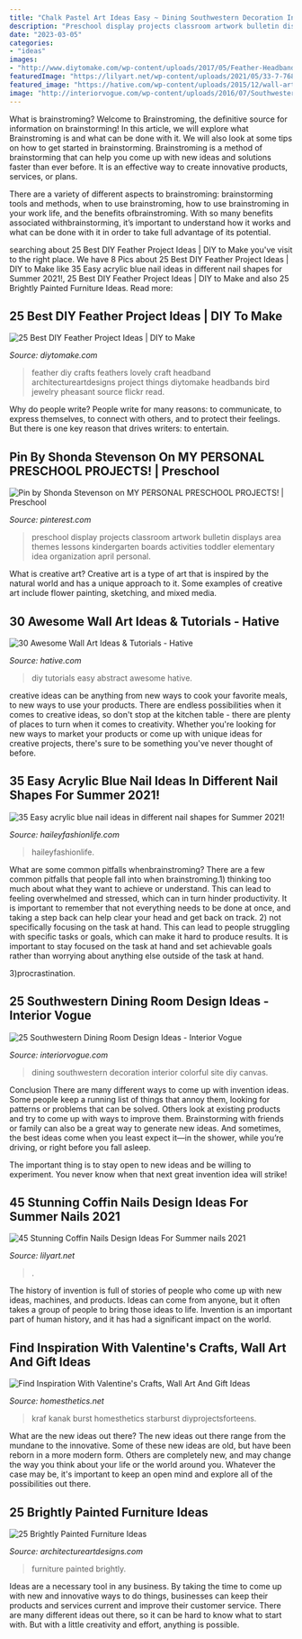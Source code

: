```yaml
---
title: "Chalk Pastel Art Ideas Easy ~ Dining Southwestern Decoration Interior Colorful Site Diy Canvas"
description: "Preschool display projects classroom artwork bulletin displays area themes lessons kindergarten boards activities toddler elementary idea organization april personal"
date: "2023-03-05"
categories:
- "ideas"
images:
- "http://www.diytomake.com/wp-content/uploads/2017/05/Feather-Headband-DIY.jpg"
featuredImage: "https://lilyart.net/wp-content/uploads/2021/05/33-7-768x1152.jpg"
featured_image: "https://hative.com/wp-content/uploads/2015/12/wall-art-ideas-tutorials/12-wall-art-ideas-tutorials.jpg"
image: "http://interiorvogue.com/wp-content/uploads/2016/07/Southwestern-Dining-Room.jpg"
---
```



What is brainstroming?
Welcome to Brainstroming, the definitive source for information on brainstorming! In this article, we will explore what Brainstroming is and what can be done with it. We will also look at some tips on how to get started in brainstorming.
Brainstroming is a method of brainstorming that can help you come up with new ideas and solutions faster than ever before. It is an effective way to create innovative products, services, or plans.

There are a variety of different aspects to brainstroming: brainstorming tools and methods, when to use brainstroming, how to use brainstroming in your work life, and the benefits ofbrainstroming. With so many benefits associated withbrainstorming, it’s important to understand how it works and what can be done with it in order to take full advantage of its potential.

	

		
searching about 25 Best DIY Feather Project Ideas | DIY to Make you've visit to the right place. We have 8 Pics about 25 Best DIY Feather Project Ideas | DIY to Make like 35 Easy acrylic blue nail ideas in different nail shapes for Summer 2021!, 25 Best DIY Feather Project Ideas | DIY to Make and also 25 Brightly Painted Furniture Ideas. Read more:
		
    
## 25 Best DIY Feather Project Ideas | DIY To Make

<img loading=lazy src="http://www.diytomake.com/wp-content/uploads/2017/05/Feather-Headband-DIY.jpg" onerror="this.onerror=null;this.src='https://tse1.mm.bing.net/th?id=OIP.NNtIv5wFtf-_7_Z6QfFjwgHaJ4&amp;pid=15.1';" alt="25 Best DIY Feather Project Ideas | DIY to Make">

_Source: diytomake.com_

>feather diy crafts feathers lovely craft headband architectureartdesigns project things diytomake headbands bird jewelry pheasant source flickr read. 

	

Why do people write?
People write for many reasons: to communicate, to express themselves, to connect with others, and to protect their feelings. But there is one key reason that drives writers: to entertain.

    
## Pin By Shonda Stevenson On MY PERSONAL PRESCHOOL PROJECTS! | Preschool

<img loading=lazy src="https://i.pinimg.com/736x/7f/b3/44/7fb34463b6258632f8698170dbd1edb4--april-preschool-preschool-lessons.jpg" onerror="this.onerror=null;this.src='https://tse2.mm.bing.net/th?id=OIP.KbCICmUREV_zpmOvKZPSBQHaGK&amp;pid=15.1';" alt="Pin by Shonda Stevenson on MY PERSONAL PRESCHOOL PROJECTS! | Preschool">

_Source: pinterest.com_

>preschool display projects classroom artwork bulletin displays area themes lessons kindergarten boards activities toddler elementary idea organization april personal. 

	

What is creative art?
Creative art is a type of art that is inspired by the natural world and has a unique approach to it. Some examples of creative art include flower painting, sketching, and mixed media.

    
## 30 Awesome Wall Art Ideas &amp; Tutorials - Hative

<img loading=lazy src="https://hative.com/wp-content/uploads/2015/12/wall-art-ideas-tutorials/12-wall-art-ideas-tutorials.jpg" onerror="this.onerror=null;this.src='https://tse2.mm.bing.net/th?id=OIP.9FNhOr3n7DteDJ8IyYgLMQHaLG&amp;pid=15.1';" alt="30 Awesome Wall Art Ideas &amp; Tutorials - Hative">

_Source: hative.com_

>diy tutorials easy abstract awesome hative. 

	

creative ideas can be anything from new ways to cook your favorite meals, to new ways to use your products. There are endless possibilities when it comes to creative ideas, so don't stop at the kitchen table - there are plenty of places to turn when it comes to creativity. Whether you're looking for new ways to market your products or come up with unique ideas for creative projects, there's sure to be something you've never thought of before.

    
## 35 Easy Acrylic Blue Nail Ideas In Different Nail Shapes For Summer 2021!

<img loading=lazy src="https://haileyfashionlife.com/wp-content/uploads/2021/04/14-4-769x1154.jpg" onerror="this.onerror=null;this.src='https://tse3.mm.bing.net/th?id=OIP._39BG0dWvMU0MIX-OaBjXgHaLH&amp;pid=15.1';" alt="35 Easy acrylic blue nail ideas in different nail shapes for Summer 2021!">

_Source: haileyfashionlife.com_

>haileyfashionlife. 

	

What are some common pitfalls whenbrainstroming?
There are a few common pitfalls that people fall into when brainstroming.1) thinking too much about what they want to achieve or understand. This can lead to feeling overwhelmed and stressed, which can in turn hinder productivity. It is important to remember that not everything needs to be done at once, and taking a step back can help clear your head and get back on track.
2) not specifically focusing on the task at hand. This can lead to people struggling with specific tasks or goals, which can make it hard to produce results. It is important to stay focused on the task at hand and set achievable goals rather than worrying about anything else outside of the task at hand.

3)procrastination.

    
## 25 Southwestern Dining Room Design Ideas - Interior Vogue

<img loading=lazy src="http://interiorvogue.com/wp-content/uploads/2016/07/Southwestern-Dining-Room.jpg" onerror="this.onerror=null;this.src='https://tse1.mm.bing.net/th?id=OIP.ri4yIIrC6LDfIESF_yTADgHaJ3&amp;pid=15.1';" alt="25 Southwestern Dining Room Design Ideas - Interior Vogue">

_Source: interiorvogue.com_

>dining southwestern decoration interior colorful site diy canvas. 

	

Conclusion
There are many different ways to come up with invention ideas. Some people keep a running list of things that annoy them, looking for patterns or problems that can be solved. Others look at existing products and try to come up with ways to improve them.
 Brainstorming with friends or family can also be a great way to generate new ideas. And sometimes, the best ideas come when you least expect it—in the shower, while you’re driving, or right before you fall asleep.

The important thing is to stay open to new ideas and be willing to experiment. You never know when that next great invention idea will strike!

    
## 45 Stunning Coffin Nails Design Ideas For Summer Nails 2021

<img loading=lazy src="https://lilyart.net/wp-content/uploads/2021/05/33-7-768x1152.jpg" onerror="this.onerror=null;this.src='https://tse2.mm.bing.net/th?id=OIP.XLkV1QAAlGnn2SwwAmzUygHaLH&amp;pid=15.1';" alt="45 Stunning Coffin Nails Design Ideas For Summer nails 2021">

_Source: lilyart.net_

>. 

	

The history of invention is full of stories of people who come up with new ideas, machines, and products. Ideas can come from anyone, but it often takes a group of people to bring those ideas to life. Invention is an important part of human history, and it has had a significant impact on the world.

    
## Find Inspiration With Valentine&#039;s Crafts, Wall Art And Gift Ideas

<img loading=lazy src="https://cdn.homesthetics.net/wp-content/uploads/2015/01/Find-Inspiration-With-Valentines-Wall-Art-And-Gift-Ideas-homesthetics.net-95.jpg" onerror="this.onerror=null;this.src='https://tse1.mm.bing.net/th?id=OIP.qUYGjd7wnmKux3aY7MKuNQHaLM&amp;pid=15.1';" alt="Find Inspiration With Valentine&#039;s Crafts, Wall Art And Gift Ideas">

_Source: homesthetics.net_

>kraf kanak burst homesthetics starburst diyprojectsforteens. 

	

What are the new ideas out there?
The new ideas out there range from the mundane to the innovative. Some of these new ideas are old, but have been reborn in a more modern form. Others are completely new, and may change the way you think about your life or the world around you. Whatever the case may be, it's important to keep an open mind and explore all of the possibilities out there.

    
## 25 Brightly Painted Furniture Ideas

<img loading=lazy src="https://www.architectureartdesigns.com/wp-content/uploads/2013/06/253-630x942.jpg" onerror="this.onerror=null;this.src='https://tse3.mm.bing.net/th?id=OIP.sDEQrrEc9YdJ9UsCdI0XQwHaLE&amp;pid=15.1';" alt="25 Brightly Painted Furniture Ideas">

_Source: architectureartdesigns.com_

>furniture painted brightly. 

	

Ideas are a necessary tool in any business. By taking the time to come up with new and innovative ways to do things, businesses can keep their products and services current and improve their customer service. There are many different ideas out there, so it can be hard to know what to start with. But with a little creativity and effort, anything is possible.

